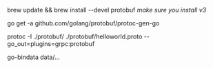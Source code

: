 
brew update && brew install --devel protobuf
_make sure you install v3_

go get -a github.com/golang/protobuf/protoc-gen-go

protoc -I ./protobuf/ ./protobuf/helloworld.proto --go_out=plugins=grpc:protobuf

go-bindata data/...
